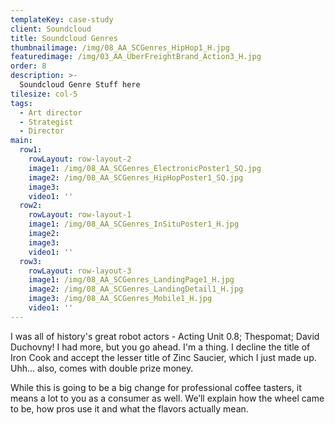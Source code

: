 ```yaml
---
templateKey: case-study
client: Soundcloud
title: Soundcloud Genres
thumbnailimage: /img/08_AA_SCGenres_HipHop1_H.jpg
featuredimage: /img/03_AA_UberFreightBrand_Action3_H.jpg
order: 8
description: >-
  Soundcloud Genre Stuff here
tilesize: col-5
tags:
  - Art director
  - Strategist
  - Director
main:
  row1:
    rowLayout: row-layout-2
    image1: /img/08_AA_SCGenres_ElectronicPoster1_SQ.jpg
    image2: /img/08_AA_SCGenres_HipHopPoster1_SQ.jpg
    image3:
    video1: ''
  row2:
    rowLayout: row-layout-1
    image1: /img/08_AA_SCGenres_InSituPoster1_H.jpg
    image2: 
    image3:
    video1: '' 
  row3:
    rowLayout: row-layout-3
    image1: /img/08_AA_SCGenres_LandingPage1_H.jpg
    image2: /img/08_AA_SCGenres_LandingDetail1_H.jpg
    image3: /img/08_AA_SCGenres_Mobile1_H.jpg
    video1: ''          
---
```


I was all of history's great robot actors - Acting Unit 0.8; Thespomat; David Duchovny! I had more, but you go ahead. I'm a thing. I decline the title of Iron Cook and accept the lesser title of Zinc Saucier, which I just made up. Uhh… also, comes with double prize money.

While this is going to be a big change for professional coffee tasters, it means a lot to you as a consumer as well. We’ll explain how the wheel came to be, how pros use it and what the flavors actually mean.
